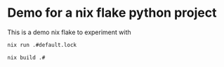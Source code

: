# Demo for a nix flake python project

This is a demo nix flake to experiment with



```bash
nix run .#default.lock
```


```bash
nix build .#
```
